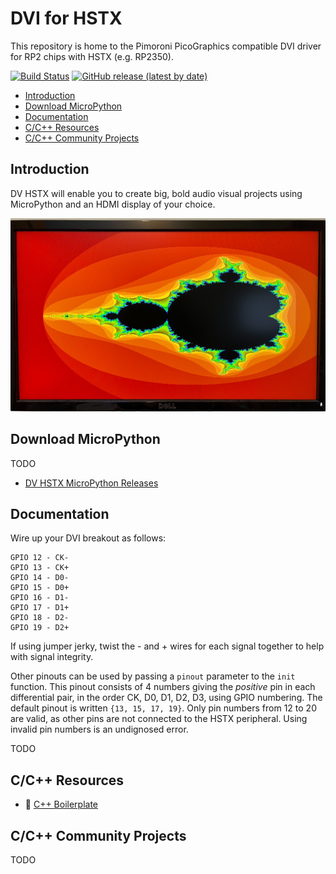 # DVI for HSTX <!-- omit in toc -->

This repository is home to the Pimoroni PicoGraphics compatible DVI driver for RP2 chips with HSTX (e.g. RP2350).

[![Build Status](https://img.shields.io/github/actions/workflow/status/MichaelBell/dvhstx/micropython.yml?branch=main&label=MicroPython)](https://github.com/MichaelBell/dvhstx/actions/workflows/micropython.yml)
[![GitHub release (latest by date)](https://img.shields.io/github/v/release/MichaelBell/dvhstx)](https://github.com/MichaelBell/dvhstx/releases/latest/)

- [Introduction](#introduction)
- [Download MicroPython](#download-micropython)
- [Documentation](#documentation)
- [C/C++ Resources](#cc-resources)
- [C/C++ Community Projects](#cc-community-projects)

## Introduction

DV HSTX will enable you to create big, bold audio visual projects using MicroPython and an HDMI display of your choice.

![Mandelbrot fractal displayed on a monitor](Mandelbrot.jpg)

## Download MicroPython

TODO

* [DV HSTX MicroPython Releases](https://github.com/MichaelBell/dvhstx/releases)

## Documentation

Wire up your DVI breakout as follows:

    GPIO 12 - CK-
    GPIO 13 - CK+
    GPIO 14 - D0-
    GPIO 15 - D0+
    GPIO 16 - D1-
    GPIO 17 - D1+
    GPIO 18 - D2-
    GPIO 19 - D2+

If using jumper jerky, twist the - and + wires for each signal together to help with signal integrity.

Other pinouts can be used by passing a `pinout` parameter to the `init`
function.
This pinout consists of 4 numbers giving the *positive* pin in each differential pair, in the order CK, D0, D1, D2, D3, using GPIO numbering.
The default pinout is written `{13, 15, 17, 19}`.
Only pin numbers from 12 to 20 are valid, as other pins are not connected to the HSTX peripheral.
Using invalid pin numbers is an undignosed error.

TODO

## C/C++ Resources

* :link: [C++ Boilerplate](https://github.com/MichaelBell/dvhstx-boilerplate/)

## C/C++ Community Projects

TODO
